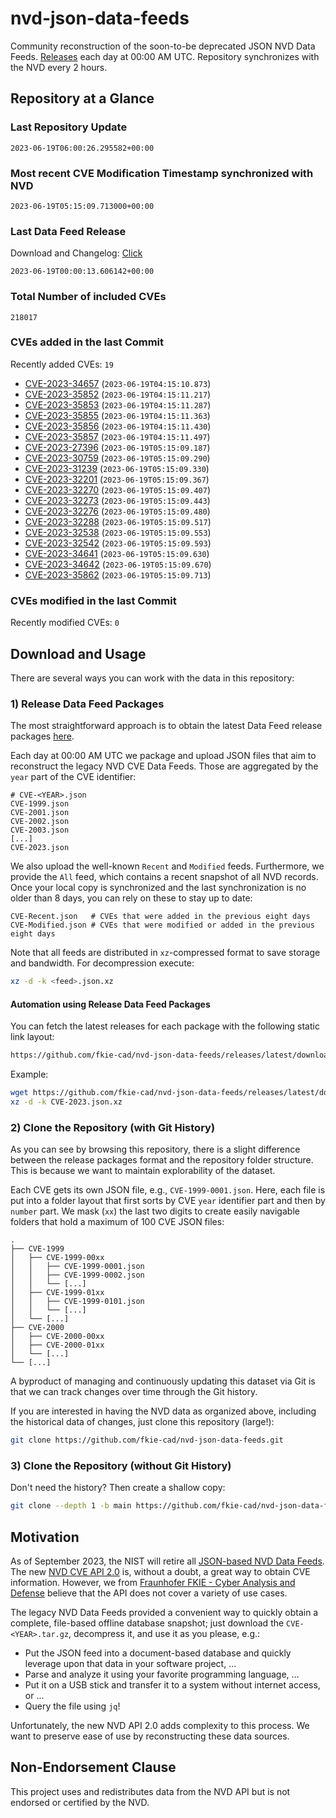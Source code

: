 # nvd-json-data-feeds

Community reconstruction of the soon-to-be deprecated JSON NVD Data Feeds. 
[Releases](https://github.com/fkie-cad/nvd-json-data-feeds/releases/latest) each day at 00:00 AM UTC.
Repository synchronizes with the NVD every 2 hours.

## Repository at a Glance

### Last Repository Update

```plain
2023-06-19T06:00:26.295582+00:00
```

### Most recent CVE Modification Timestamp synchronized with NVD

```plain
2023-06-19T05:15:09.713000+00:00
```

### Last Data Feed Release

Download and Changelog: [Click](https://github.com/fkie-cad/nvd-json-data-feeds/releases/latest)

```plain
2023-06-19T00:00:13.606142+00:00
```

### Total Number of included CVEs

```plain
218017
```

### CVEs added in the last Commit

Recently added CVEs: `19`

* [CVE-2023-34657](CVE-2023/CVE-2023-346xx/CVE-2023-34657.json) (`2023-06-19T04:15:10.873`)
* [CVE-2023-35852](CVE-2023/CVE-2023-358xx/CVE-2023-35852.json) (`2023-06-19T04:15:11.217`)
* [CVE-2023-35853](CVE-2023/CVE-2023-358xx/CVE-2023-35853.json) (`2023-06-19T04:15:11.287`)
* [CVE-2023-35855](CVE-2023/CVE-2023-358xx/CVE-2023-35855.json) (`2023-06-19T04:15:11.363`)
* [CVE-2023-35856](CVE-2023/CVE-2023-358xx/CVE-2023-35856.json) (`2023-06-19T04:15:11.430`)
* [CVE-2023-35857](CVE-2023/CVE-2023-358xx/CVE-2023-35857.json) (`2023-06-19T04:15:11.497`)
* [CVE-2023-27396](CVE-2023/CVE-2023-273xx/CVE-2023-27396.json) (`2023-06-19T05:15:09.187`)
* [CVE-2023-30759](CVE-2023/CVE-2023-307xx/CVE-2023-30759.json) (`2023-06-19T05:15:09.290`)
* [CVE-2023-31239](CVE-2023/CVE-2023-312xx/CVE-2023-31239.json) (`2023-06-19T05:15:09.330`)
* [CVE-2023-32201](CVE-2023/CVE-2023-322xx/CVE-2023-32201.json) (`2023-06-19T05:15:09.367`)
* [CVE-2023-32270](CVE-2023/CVE-2023-322xx/CVE-2023-32270.json) (`2023-06-19T05:15:09.407`)
* [CVE-2023-32273](CVE-2023/CVE-2023-322xx/CVE-2023-32273.json) (`2023-06-19T05:15:09.443`)
* [CVE-2023-32276](CVE-2023/CVE-2023-322xx/CVE-2023-32276.json) (`2023-06-19T05:15:09.480`)
* [CVE-2023-32288](CVE-2023/CVE-2023-322xx/CVE-2023-32288.json) (`2023-06-19T05:15:09.517`)
* [CVE-2023-32538](CVE-2023/CVE-2023-325xx/CVE-2023-32538.json) (`2023-06-19T05:15:09.553`)
* [CVE-2023-32542](CVE-2023/CVE-2023-325xx/CVE-2023-32542.json) (`2023-06-19T05:15:09.593`)
* [CVE-2023-34641](CVE-2023/CVE-2023-346xx/CVE-2023-34641.json) (`2023-06-19T05:15:09.630`)
* [CVE-2023-34642](CVE-2023/CVE-2023-346xx/CVE-2023-34642.json) (`2023-06-19T05:15:09.670`)
* [CVE-2023-35862](CVE-2023/CVE-2023-358xx/CVE-2023-35862.json) (`2023-06-19T05:15:09.713`)


### CVEs modified in the last Commit

Recently modified CVEs: `0`



## Download and Usage

There are several ways you can work with the data in this repository:

### 1) Release Data Feed Packages

The most straightforward approach is to obtain the latest Data Feed release packages [here](https://github.com/fkie-cad/nvd-json-data-feeds/releases/latest).

Each day at 00:00 AM UTC we package and upload JSON files that aim to reconstruct the legacy NVD CVE Data Feeds.
Those are aggregated by the `year` part of the CVE identifier:

```
# CVE-<YEAR>.json
CVE-1999.json
CVE-2001.json
CVE-2002.json
CVE-2003.json
[...]
CVE-2023.json
```

We also upload the well-known `Recent` and `Modified` feeds.
Furthermore, we provide the `All` feed, which contains a recent snapshot of all NVD records.
Once your local copy is synchronized and the last synchronization is no older than 8 days, you can rely on these to stay up to date:

```plain
CVE-Recent.json   # CVEs that were added in the previous eight days
CVE-Modified.json # CVEs that were modified or added in the previous eight days
```

Note that all feeds are distributed in `xz`-compressed format to save storage and bandwidth.
For decompression execute:

```sh
xz -d -k <feed>.json.xz
```


#### Automation using Release Data Feed Packages

You can fetch the latest releases for each package with the following static link layout:

```sh
https://github.com/fkie-cad/nvd-json-data-feeds/releases/latest/download/CVE-<YEAR>.json.xz
```

Example:

```sh
wget https://github.com/fkie-cad/nvd-json-data-feeds/releases/latest/download/CVE-2023.json.xz
xz -d -k CVE-2023.json.xz
```

### 2) Clone the Repository (with Git History)

As you can see by browsing this repository, there is a slight difference between the release packages format and the repository folder structure.
This is because we want to maintain explorability of the dataset.

Each CVE gets its own JSON file, e.g., `CVE-1999-0001.json`.
Here, each file is put into a folder layout that first sorts by CVE `year` identifier part and then by `number` part.
We mask (`xx`) the last two digits to create easily navigable folders that hold a maximum of 100 CVE JSON files:

```plain
.
├── CVE-1999
│   ├── CVE-1999-00xx
│   │   ├── CVE-1999-0001.json
│   │   ├── CVE-1999-0002.json
│   │   └── [...]
│   ├── CVE-1999-01xx
│   │   ├── CVE-1999-0101.json
│   │   └── [...]
│   └── [...]
├── CVE-2000
│   ├── CVE-2000-00xx
│   ├── CVE-2000-01xx
│   └── [...]
└── [...]
```

A byproduct of managing and continuously updating this dataset via Git is that we can track changes over time through the Git history.

If you are interested in having the NVD data as organized above, including the historical data of changes, just clone this repository (large!):

```sh
git clone https://github.com/fkie-cad/nvd-json-data-feeds.git
```

### 3) Clone the Repository (without Git History)

Don't need the history? Then create a shallow copy:

```sh
git clone --depth 1 -b main https://github.com/fkie-cad/nvd-json-data-feeds.git
```

## Motivation

As of September 2023, the NIST will retire all [JSON-based NVD Data Feeds](https://nvd.nist.gov/vuln/data-feeds#divRetirementBanner-1).
The new [NVD CVE API 2.0](https://nvd.nist.gov/developers/vulnerabilities) is, without a doubt, a great way to obtain CVE information.
However, we from [Fraunhofer FKIE - Cyber Analysis and Defense](https://www.fkie.fraunhofer.de/en/departments/cad.html) believe that the API does not cover a variety of use cases.

The legacy NVD Data Feeds provided a convenient way to quickly obtain a complete, file-based offline database snapshot; just download the `CVE-<YEAR>.tar.gz`, decompress it, and use it as you please, e.g.:

* Put the JSON feed into a document-based database and quickly leverage upon that data in your software project, ...
* Parse and analyze it using your favorite programming language, ...
* Put it on a USB stick and transfer it to a system without internet access, or ...
* Query the file using `jq`!

Unfortunately, the new NVD API 2.0 adds complexity to this process.
We want to preserve ease of use by reconstructing these data sources.

## Non-Endorsement Clause

This project uses and redistributes data from the NVD API but is not endorsed or certified by the NVD.